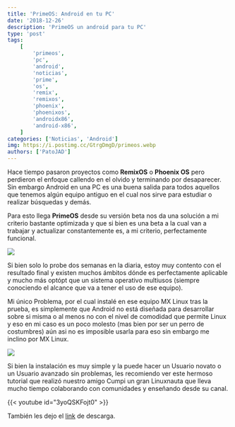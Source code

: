 ```yaml
---
title: 'PrimeOS: Android en tu PC'
date: '2018-12-26'
description: 'PrimeOS un android para tu PC'
type: 'post'
tags:
    [
        'primeos',
        'pc',
        'android',
        'noticias',
        'prime',
        'os',
        'remix',
        'remixos',
        'phoenix',
        'phoenixos',
        'androidx86',
        'android-x86',
    ]
categories: ['Noticias', 'Android']
img: https://i.postimg.cc/GtrgDmgD/primeos.webp
authors: ['PatoJAD']
---
```


Hace tiempo pasaron proyectos como **RemixOS** o **Phoenix OS** pero perdieron el enfoque callendo en el olvido y terminando por desaparecer. Sin embargo Android en una PC es una buena salida para todos aquellos que tenemos algún equipo antiguo en el cual nos sirve para estudiar o realizar búsquedas y demás.

Para esto llega **PrimeOS** desde su versión beta nos da una solución a mi criterio bastante optimizada y que si bien es una beta a la cual van a trabajar y actualizar constantemente es, a mi criterio, perfectamente funcional.

![](https://i.postimg.cc/jjCGCqDB/laptop-2x.png)

Si bien solo lo probe dos semanas en la diaria, estoy muy contento con el resultado final y existen muchos ámbitos dónde es perfectamente aplicable y mucho más optópt que un sistema operativo multiusos (siempre conociendo el alcance que va a tener el uso de ese equipo).

Mi único Problema, por el cual instalé en ese equipo MX Linux tras la prueba, es simplemente que Android no está diseñada para desarrollar sobre si misma o al menos no con el nivel de comodidad que permite Linux y eso en mi caso es un poco molesto (mas bien por ser un perro de costumbres) aún asi no es imposible usarla para eso sin embargo me inclino por MX Linux.

![](https://i.postimg.cc/7h1RjfRJ/group4-2x.png)

Si bien la instalación es muy simple y la puede hacer un Usuario novato o un Usuario avanzado sin problemas, les recomiendo ver este hermoso tutorial que realizó nuestro amigo Cumpi un gran Linuxnauta que lleva mucho tiempo colaborando con comunidades y enseñando desde su canal.

{{< youtube id="3yoQSKFojt0" >}}

También les dejo el [link](https://www.primeos.in/download) de descarga.
